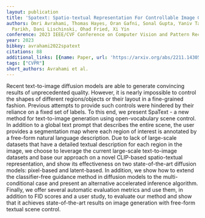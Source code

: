 ```yaml
---
layout: publication
title: 'Spatext: Spatio-textual Representation For Controllable Image Generation'
authors: Omri Avrahami, Thomas Hayes, Oran Gafni, Sonal Gupta, Yaniv Taigman, Devi
  Parikh, Dani Lischinski, Ohad Fried, Xi Yin
conference: 2023 IEEE/CVF Conference on Computer Vision and Pattern Recognition (CVPR)
year: 2023
bibkey: avrahami2022spatext
citations: 88
additional_links: [{name: Paper, url: 'https://arxiv.org/abs/2211.14305'}]
tags: ["CVPR"]
short_authors: Avrahami et al.
---
```

Recent text-to-image diffusion models are able to generate convincing results
of unprecedented quality. However, it is nearly impossible to control the
shapes of different regions/objects or their layout in a fine-grained fashion.
Previous attempts to provide such controls were hindered by their reliance on a
fixed set of labels. To this end, we present SpaText - a new method for
text-to-image generation using open-vocabulary scene control. In addition to a
global text prompt that describes the entire scene, the user provides a
segmentation map where each region of interest is annotated by a free-form
natural language description. Due to lack of large-scale datasets that have a
detailed textual description for each region in the image, we choose to
leverage the current large-scale text-to-image datasets and base our approach
on a novel CLIP-based spatio-textual representation, and show its effectiveness
on two state-of-the-art diffusion models: pixel-based and latent-based. In
addition, we show how to extend the classifier-free guidance method in
diffusion models to the multi-conditional case and present an alternative
accelerated inference algorithm. Finally, we offer several automatic evaluation
metrics and use them, in addition to FID scores and a user study, to evaluate
our method and show that it achieves state-of-the-art results on image
generation with free-form textual scene control.